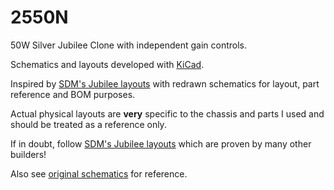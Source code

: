 2550N
=====

50W Silver Jubilee Clone with independent gain controls.

Schematics and layouts developed with [KiCad](www.kicad-pcb.org).

Inspired by [SDM's Jubilee layouts](http://home.comcast.net/~mamp17/Jubilee%20Layouts.html) with redrawn schematics for layout, part reference and BOM purposes.

Actual physical layouts are **very** specific to the chassis and parts I used and should be treated as a reference only.

If in doubt, follow [SDM's Jubilee layouts](http://home.comcast.net/~mamp17/Jubilee%20Layouts.html) which are proven by many other builders!

Also see [original schematics](https://github.com/a-wai/ampfactory/blob/master/non-free/Marshall/JCM800/JCM800%20-%202550%20-%20Silver%20Jubilee.pdf) for reference.
